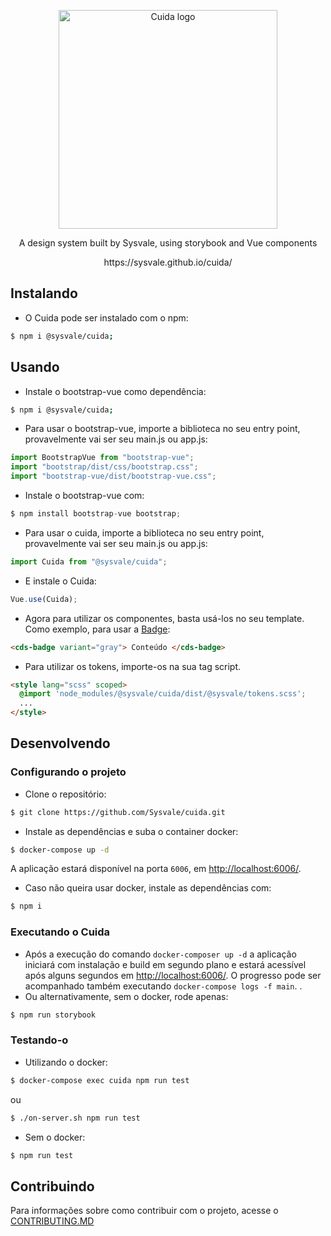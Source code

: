 <p align="center">
  <a href="https://sysvale.github.io/cuida">
    <img src="https://sysvale.github.io/cuida/static/media/CuidaTempLogo.f4adb1cc.png" alt="Cuida logo" width="350" />
  </a>
</p>

<div align="center">
  <p align="center">A design system built by Sysvale, using storybook and Vue components</p>
  <p align="center">https://sysvale.github.io/cuida/</p>
</div>

## Instalando

- O Cuida pode ser instalado com o npm:

```bash
$ npm i @sysvale/cuida;
```

## Usando

- Instale o bootstrap-vue como dependência:

```bash
$ npm i @sysvale/cuida;
```

- Para usar o bootstrap-vue, importe a biblioteca no seu entry point, provavelmente vai ser seu main.js ou app.js:

```js
import BootstrapVue from "bootstrap-vue";
import "bootstrap/dist/css/bootstrap.css";
import "bootstrap-vue/dist/bootstrap-vue.css";
```

- Instale o bootstrap-vue com:

```js
$ npm install bootstrap-vue bootstrap;
```

- Para usar o cuida, importe a biblioteca no seu entry point, provavelmente vai ser seu main.js ou app.js:

```js
import Cuida from "@sysvale/cuida";
```

- E instale o Cuida:

```js
Vue.use(Cuida);
```

- Agora para utilizar os componentes, basta usá-los no seu template. Como exemplo, para usar a
  [Badge](https://sysvale.github.io/cuida/?path=/docs/componentes-display-badge--badge):

```html
<cds-badge variant="gray"> Conteúdo </cds-badge>
```

- Para utilizar os tokens, importe-os na sua tag script.

```html
<style lang="scss" scoped>
  @import 'node_modules/@sysvale/cuida/dist/@sysvale/tokens.scss';
  ...
</style>
```

## Desenvolvendo

### Configurando o projeto

- Clone o repositório:

```bash
$ git clone https://github.com/Sysvale/cuida.git
```

- Instale as dependências e suba o container docker:

```bash
$ docker-compose up -d
```

A aplicação estará disponível na porta `6006`, em [http://localhost:6006/](http://localhost:6006).

- Caso não queira usar docker, instale as dependências com:

```bash
$ npm i
```

### Executando o Cuida

- Após a execução do comando `docker-composer up -d` a aplicação iniciará com instalação e build em segundo plano e estará acessível após alguns segundos em [http://localhost:6006/](http://localhost:6006). O progresso pode ser acompanhado também executando `docker-compose logs -f main`.
  .
- Ou alternativamente, sem o docker, rode apenas:

```bash
$ npm run storybook
```

### Testando-o

- Utilizando o docker:

```bash
$ docker-compose exec cuida npm run test
```

ou

```bash
$ ./on-server.sh npm run test
```

- Sem o docker:

```bash
$ npm run test
```

## Contribuindo

Para informações sobre como contribuir com o projeto, acesse o [CONTRIBUTING.MD](https://github.com/Sysvale/cuida/blob/master/CONTRIBUTING.md)
